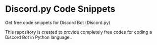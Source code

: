 # Discord.py Code Snippets
Get free code snippets for Discord Bot (Discord.py)
  


This repository is created to provide completely free codes for coding a Discord Bot in Python language..


